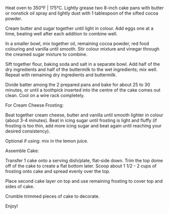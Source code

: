 Heat oven to 350°F | 175°C. Lightly grease two 8-inch cake pans with butter or nonstick oil spray and lightly dust with 1 tablespoon of the sifted cocoa powder.


Cream butter and sugar together until light in colour. Add eggs one at a time, beating well after each addition to combine well.


In a smaller bowl, mix together oil, remaining cocoa powder, red food colouring and vanilla until smooth. Stir colour mixture and vinegar through the creamed sugar mixture to combine.


Sift together flour, baking soda and salt in a separate bowl. Add half of the dry ingredients and half of the buttermilk to the wet ingredients; mix well. Repeat with remaining dry ingredients and buttermilk. 


Divide batter among the 2 prepared pans and bake for about 25 to 30 minutes, or until a toothpick inserted into the centre of the cake comes out clean. Cool on a wire rack completely.


For Cream Cheese Frosting:

Beat together cream cheese, butter and vanilla until smooth lighter in colour (about 3-4 minutes). Beat in icing sugar until frosting is light and fluffy (if frosting is too thin, add more icing sugar and beat again until reaching your desired consistency).


Optional if using: mix in the lemon juice.


Assemble Cake:

Transfer 1 cake onto a serving dish/plate, flat-side down. Trim the top dome off of the cake to create a flat bottom later. Scoop about 1 1/2 - 2 cups of frosting onto cake and spread evenly over the top.


Place second cake layer on top and use remaining frosting to cover top and sides of cake.


Crumble trimmed pieces of cake to decorate.


Enjoy!